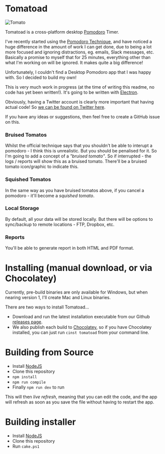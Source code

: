 # Tomatoad

![Tomato](https://raw.githubusercontent.com/dracan/tomatoad/master/static/tomato.png)

Tomatoad is a cross-platform desktop [Pomodoro](https://en.wikipedia.org/wiki/Pomodoro_Technique) Timer.

I've recently started using the [Pomodoro Technique](https://en.wikipedia.org/wiki/Pomodoro_Technique), and have noticed a huge difference in the amount of work I can get done, due to being a lot more focused and ignoring distractions, eg. emails, Slack messages, etc. Basically a promise to myself that for 25 minutes, everything other than what I'm working on will be ignored. It makes quite a big difference!

Unfortunately, I couldn't find a Desktop Pomodoro app that I was happy with. So I decided to build my own!

This is very much work in progress (at the time of writing this readme, no code has yet been written!). It's going to be written with [Electron](https://electronjs.org/).

Obviously, having a Twitter account is clearly more important that having actual code! So [we can be found on Twitter here](https://twitter.com/tomatoadapp).

If you have any ideas or suggestions, then feel free to create a GitHub issue on this.

### Bruised Tomatos

Whilst the official technique says that you shouldn't be able to interupt a pomodoro - I think this is unrealistic. But you should be penalised for it. So I'm going to add a concept of a _"bruised tomato"_. So if interrupted - the logs / reports will show this as a bruised tomato. There'll be a bruised tomato icon/graphic to indicate this.

### Squished Tomatos

In the same way as you have bruised tomatos above, if you cancel a pomodoro - it'll become a _squished tomato_.

### Local Storage

By default, all your data will be stored locally. But there will be options to sync/backup to remote locations - FTP, Dropbox, etc.

### Reports

You'll be able to generate report in both HTML and PDF format.

# Installing (manual download, or via Chocolatey)

Currently, pre-build binaries are only available for Windows, but when nearing version 1, I'll create Mac and Linux binaries.

There are two ways to install Tomatoad...

* Download and run the latest installation executable from our Github [releases page](https://github.com/dracan/tomatoad/releases).
* We also publish each build to [Chocolatey](https://chocolatey.org/), so if you have Chocolatey installed, you can just run `cinst tomatoad` from your command line.

# Building from Source

* Install [NodeJS](https://nodejs.org/)
* Clone this repository
* `npm install`
* `npm run compile`
* Finally `npm run dev` to run

This will then _live refresh_, meaning that you can edit the code, and the app will refresh as soon as you save the file without having to restart the app.

# Building installer

* Install [NodeJS](https://nodejs.org/)
* Clone this repository
* Run `cake.ps1`
